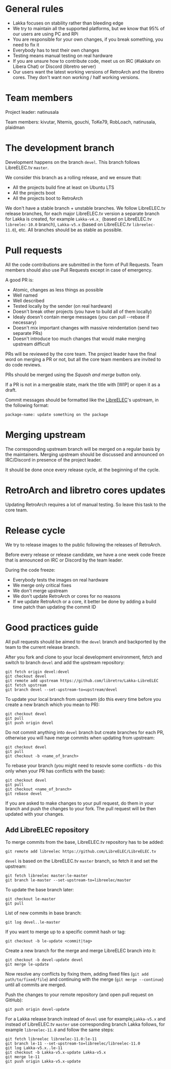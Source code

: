 # General rules

 * Lakka focuses on stability rather than bleeding edge
 * We try to maintain all the supported platforms, but we know that 95% of our users are using PC and RPi
 * You are responsible for your own changes, if you break something, you need to fix it
 * Everybody has to test their own changes
 * Testing means manual testing on real hardware
 * If you are unsure how to contribute code, meet us on IRC (#lakkatv on Libera Chat) or Discord (libretro server)
 * Our users want the latest working versions of RetroArch and the libretro cores. They don't want non working / half working versions.

# Team members

Project leader: natinusala

Team members: kivutar, Ntemis, gouchi, ToKe79, RobLoach, natinusala, plaidman

# The development branch

Development happens on the branch `devel`. This branch follows LibreELEC.tv `master`.

We consider this branch as a rolling release, and we ensure that:

 * All the projects build fine at least on Ubuntu LTS
 * All the projects boot
 * All the projects boot to RetroArch

We don't have a stable branch + unstable branches. We follow LibreELEC.tv release branches, for each major LibreELEC.tv version a separate branch for Lakka is created, for example `Lakka-v4.x˛` (based on LibreELEC.tv `libreelec-10.0` branch), `Lakka-v5.x` (based on LibreELEC.tv `libreelec-11.0`), etc. All branches should be as stable as possible.
 
# Pull requests

All the code contributions are submitted in the form of Pull Requests. Team members should also use Pull Requests except in case of emergency.

A good PR is:

 * Atomic, changes as less things as possible
 * Well named
 * Well described
 * Tested locally by the sender (on real hardware)
 * Doesn't break other projects (you have to build all of them locally)
 * Idealy doesn't contain merge messages (you can pull --rebase if necessary)
 * Doesn't mix important changes with massive reindentation (send two separate PRs)
 * Doesn't introduce too much changes that would make merging upstream difficult

PRs will be reviewed by the core team. The project leader have the final word on merging a PR or not, but all the core team members are invited to do code reviews.

PRs should be merged using the *Squash and merge* button only.

If a PR is not in a mergeable state, mark the title with [WIP] or open it as a draft.

Commit messages should be formatted like the [LibreELEC](https://github.com/LibreELEC/LibreELEC.tv)'s upstream, in the following format:
```
package-name: update something on the package
```

# Merging upstream

The corresponding upstream branch will be merged on a regular basis by the maintainers. Merging upstream should be discussed and announced on IRC/Discord in presence of the project leader.

It should be done once every release cycle, at the beginning of the cycle.

# RetroArch and libretro cores updates

Updating RetroArch requires a lot of manual testing. So leave this task to the core team.

# Release cycle

We try to release images to the public following the releases of RetroArch.

Before every release or release candidate, we have a one week code freeze that is announced on IRC or Discord by the team leader.

During the code freeze:

 * Everybody tests the images on real hardware
 * We merge only critical fixes
 * We don't merge upstream
 * We don't update RetroArch or cores for no reasons
 * If we update RetroArch or a core, it better be done by adding a build time patch than updating the commit ID

# Good practices guide

All pull requests should be aimed to the `devel` branch and backported by the team to the current release branch.

After you fork and clone to your local development environment, fetch and switch to branch `devel` and add the upstream repository:

```
git fetch origin devel:devel
git checkout devel
git remote add upstream https://github.com/libretro/Lakka-LibreELEC
git fetch upstream
git branch devel --set-upstream-to=upstream/devel
```

To update your local branch from upstream (do this every time before you create a new branch which you mean to PR):
```
git checkout devel
git pull
git push origin devel
```

Do not commit anything into `devel` branch but create branches for each PR, otherwise you will have merge commits when updating from upstream:
```
git checkout devel
git pull
git checkout -b <name_of_branch>
```

To rebase your branch (you might need to resovle some conflicts - do this only when your PR has conflicts with the base):
```
git checkout devel
git pull
git checkout <name_of_branch>
git rebase devel
```

If you are asked to make changes to your pull request, do them in your branch and push the changes to your fork. The pull request will be then updated with your changes.

## Add LibreELEC repository

To merge commits from the base, LibreELEC.tv repository has to be added:
```
git remote add libreelec https://github.com/LibreELEC/LibreELEC.tv
```

`devel` is based on the LibreELEC.tv `master` branch, so fetch it and set the upstream:
```
git fetch libreelec master:le-master
git branch le-master --set-upstream-to=libreelec/master
```

To update the base branch later:
```
git checkout le-master
git pull
```

List of new commits in base branch:
```
git log devel..le-master
```

If you want to merge up to a specific commit hash or tag:
```
git checkout -b le-update <commit|tag>
```

Create a new branch for the merge and merge LibreELEC branch into it:
```
git checkout -b devel-update devel
git merge le-update
```

Now resolve any conflicts by fixing them, adding fixed files (`git add path/to/fixed/file`) and continuing with the merge (`git merge --continue`) until all commits are merged.

Push the changes to your remote repository (and open pull request on GitHub):
```
git push origin devel-update
```

For a Lakka release branch instead of `devel` use for example˛`Lakka-v5.x` and instead of LibreELEC.tv `master` use corresponding branch Lakka follows, for example `libreelec-11.0` and follow the same steps:
```
git fetch libreelec libreelec-11.0:le-11
git branch le-11 --set-upstream-to=libreelec/libreelec-11.0
git log Lakka-v5.x..le-11
git checkout -b Lakka-v5.x-update Lakka-v5.x
git merge le-11
git push origin Lakka-v5.x-update
```

